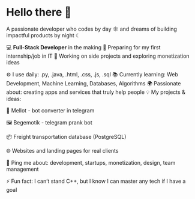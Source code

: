 # Hello there 👋

A passionate developer who codes by day ☼ and dreams of building impactful products by night ☾

💻 **Full-Stack Developer** in the making
🎯 Preparing for my first internship/job in IT
🚀 Working on side projects and exploring monetization ideas

⚙️ I use daily: .py, .java, .html, .css, .js, .sql
📚 Currently learning: Web Development, Machine Learning, Databases, Algorithms
🌍 Passionate about: creating apps and services that truly help people
💡 My projects & ideas:

🎥 Mellot - bot converter in telegram

🖼 Begemotik - telegram prank bot

📦 Freight transportation database (PostgreSQL)

🌐 Websites and landing pages for real clients

💬 Ping me about: development, startups, monetization, design, team management

⚡ Fun fact: I can’t stand C++, but I know I can master any tech if I have a goal
